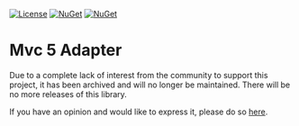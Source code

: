 [![License](https://img.shields.io/badge/license-apache%202.0-60C060.svg)](https://github.com/unitycontainer/aspnet-mvc/blob/master/LICENSE)
[![NuGet](https://img.shields.io/nuget/dt/Unity.Mvc.svg)](https://www.nuget.org/packages/Unity.Mvc)
[![NuGet](https://img.shields.io/nuget/v/Unity.Mvc.svg)](https://www.nuget.org/packages/Unity.Mvc)

# Mvc 5 Adapter

Due to a complete lack of interest from the community to support this project, it has been archived and will no longer be maintained.
There will be no more releases of this library.

If you have an opinion and would like to express it, please do so [here](https://github.com/unitycontainer/unity/discussions/368).
